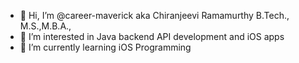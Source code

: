 - 👋 Hi, I’m @career-maverick aka Chiranjeevi Ramamurthy B.Tech., M.S.,M.B.A.,
- 👀 I’m interested in Java backend API development and iOS apps
- 🌱 I’m currently learning iOS Programming

<!---
career-maverick/career-maverick is a ✨ special ✨ repository because its `README.md` (this file) appears on your GitHub profile.
You can click the Preview link to take a look at your changes.
--->
